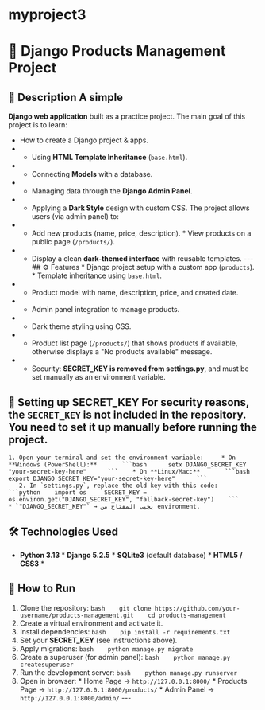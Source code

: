 # myproject3
# 🛒 Django Products Management Project  

## 📌 Description  A simple 
**Django web application** built as a practice project. The main goal of this project is to learn:  
* How to create a Django project & apps.
* * Using **HTML Template Inheritance** (`base.html`).
* * Connecting **Models** with a database.
* * Managing data through the **Django Admin Panel**.
* * Applying a **Dark Style** design with custom CSS.  The project allows users (via admin panel) to:
* * Add new products (name, price, description). * View products on a public page (`/products/`).
* * Display a clean **dark-themed interface** with reusable templates.  ---  ## ⚙️ Features  * Django project setup with a custom app (`products`). * Template inheritance using `base.html`.
* * Product model with name, description, price, and created date.
* * Admin panel integration to manage products.
* * Dark theme styling using CSS.
* * Product list page (`/products/`) that shows products if available, otherwise displays a "No products available" message.
* * Security: **SECRET\_KEY is removed from settings.py**, and must be set manually as an environment variable.
## 🔑 Setting up SECRET\_KEY  For security reasons, the `SECRET_KEY` is not included in the repository. You need to set it up manually before running the project.
    1. Open your terminal and set the environment variable:     * On **Windows (PowerShell):**       ```bash      setx DJANGO_SECRET_KEY "your-secret-key-here"      ```    * On **Linux/Mac:**       ```bash      export DJANGO_SECRET_KEY="your-secret-key-here"      ```
       2. In `settings.py`, replace the old key with this code:     ```python    import os     SECRET_KEY = os.environ.get("DJANGO_SECRET_KEY", "fallback-secret-key")    ```     * `"DJANGO_SECRET_KEY"` → يجيب المفتاح من environment.
## 🛠️ Technologies Used
* **Python 3.13** * **Django 5.2.5** * **SQLite3** (default database) * **HTML5 / CSS3** *
## 🚀 How to Run
1. Clone the repository:     ```bash    git clone https://github.com/your-username/products-management.git    cd products-management    ```
2. Create a virtual environment and activate it.
3. Install dependencies:     ```bash    pip install -r requirements.txt    ```
4. Set your **SECRET\_KEY** (see instructions above).
5. Apply migrations:     ```bash    python manage.py migrate    ```
6. Create a superuser (for admin panel):     ```bash    python manage.py createsuperuser    ```
7. Run the development server:     ```bash    python manage.py runserver    ```
8. Open in browser:     * Home Page → `http://127.0.0.1:8000/`    * Products Page → `http://127.0.0.1:8000/products/`    * Admin Panel → `http://127.0.0.1:8000/admin/`  ---   
